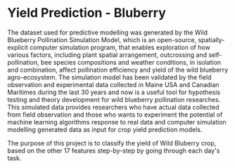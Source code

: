 # Yield Prediction - Bluberry

The dataset used for predictive modelling was generated by the Wild Blueberry Pollination Simulation Model, which is an open-source, spatially-explicit computer simulation program, that enables exploration of how various factors, 
including plant spatial arrangement, outcrossing and self-pollination, bee species compositions and weather conditions, in isolation and combination, affect pollination efficiency and yield of the wild blueberry agro-ecosystem. The simulation model has been validated by the field observation and experimental data collected in Maine USA and Canadian Maritimes during the last 30 years and now is a useful tool for hypothesis testing and theory development for wild blueberry pollination researches. This simulated data provides researchers who have actual data collected from field observation and those who wants to experiment the potential of machine learning algorithms response to real data and computer simulation modelling generated data as input for crop yield prediction models.

The purpose of this project is to classify the yield of Wild Bluberry crop, based on the other 17 features step-by-step by going through each day's task.
